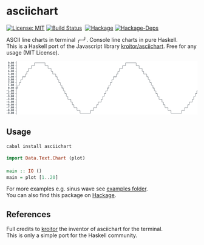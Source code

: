 # asciichart

<p><a href="https://opensource.org/licenses/MIT"><img src="https://img.shields.io/badge/License-MIT-brightgreen.svg" alt="License: MIT" /></a>
<a href="https://travis-ci.org/madnight/asciichart"><img src="https://travis-ci.org/madnight/asciichart.svg?branch=master" alt="Build Status" /></a>
<img src="https://badgen.net/badge/icon/haskell?icon=haskell&label&color=purple" alt="" />
<a href="http://hackage.haskell.org/package/asciichart"><img src="https://images.weserv.nl/?url=img.shields.io/hackage/v/asciichart.svg&h=200&t=fitup&dpr=8" width="100" alt="Hackage" /></a>
<a href="http://hackage.haskell.org/package/asciichart"><img src="https://images.weserv.nl/?url=img.shields.io/hackage-deps/v/asciichart.svg&w=3000&t=fitup" height="20" alt="Hackage-Deps" /></a></p>


ASCII line charts in terminal ╭┈╯. Console line charts in pure Haskell.  
This is a Haskell port of the Javascript library [kroitor/asciichart](https://github.com/kroitor/asciichart). Free for any usage (MIT License).

![](example.png)

## Usage
```bash
cabal install asciichart
```

```haskell
import Data.Text.Chart (plot)

main :: IO ()
main = plot [1..20]
```

For more examples e.g. sinus wave see [examples folder](https://github.com/madnight/asciichart/tree/master/examples).  
You can also find this package on [Hackage](http://hackage.haskell.org/package/asciichart).

## References

Full credits to [kroitor](https://github.com/kroitor/) the inventor of asciichart for the terminal.  
This is only a simple port for the Haskell community.
